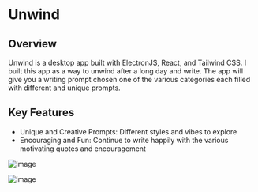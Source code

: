 # Unwind
## Overview
Unwind is a desktop app built with ElectronJS, React, and Tailwind CSS. I built this app as a way to unwind after a long day and write. The app will give you a writing prompt chosen one of the various categories each filled with different and unique prompts.

## Key Features
- Unique and Creative Prompts: Different styles and vibes to explore
- Encouraging and Fun: Continue to write happily with the various motivating quotes and encouragement

![image](https://github.com/user-attachments/assets/d41a6da8-cba9-4840-bc8d-217a5171707a)

![image](https://github.com/user-attachments/assets/596d9901-893e-4fc2-a15f-ca543fd944a5)
